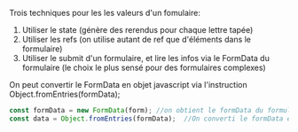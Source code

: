 
Trois techniques pour les les valeurs d'un fomulaire:

1. Utiliser le state (génère des rerendus pour chaque lettre tapée)
2. Utiliser les refs (on utilise autant de ref que d'éléments dans le formulaire)
3. Utiliser le submit d'un formulaire, et lire les infos via le FormData du formulaire (le choix le plus sensé pour des formulaires complexes)
 
On peut convertir le FormData en objet javascript via l'instruction Object.fromEntries(formData);
```js
const formData = new FormData(form); //on obtient le formData du formulaire "form"
const data = Object.fromEntries(formData);  //On converti le formData en objet js
```   
